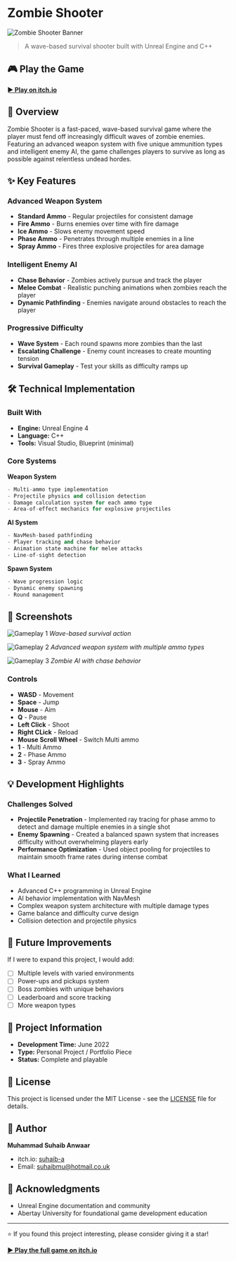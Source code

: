 # Zombie Shooter

![Zombie Shooter Banner](https://github.com/SuhaibAnwaar/Zombie-Shooter/blob/aacc586d490829446ef8bd0324648b104bd179b3/Main%20Menu.png)
> A wave-based survival shooter built with Unreal Engine and C++

## 🎮 Play the Game
**[► Play on itch.io](https://suhaib-a.itch.io/zombieshooter)**

## 📖 Overview

Zombie Shooter is a fast-paced, wave-based survival game where the player must fend off increasingly difficult waves of zombie enemies. Featuring an advanced weapon system with five unique ammunition types and intelligent enemy AI, the game challenges players to survive as long as possible against relentless undead hordes.

## ✨ Key Features

### Advanced Weapon System
- **Standard Ammo** - Regular projectiles for consistent damage
- **Fire Ammo** - Burns enemies over time with fire damage
- **Ice Ammo** - Slows enemy movement speed
- **Phase Ammo** - Penetrates through multiple enemies in a line
- **Spray Ammo** - Fires three explosive projectiles for area damage

### Intelligent Enemy AI
- **Chase Behavior** - Zombies actively pursue and track the player
- **Melee Combat** - Realistic punching animations when zombies reach the player
- **Dynamic Pathfinding** - Enemies navigate around obstacles to reach the player

### Progressive Difficulty
- **Wave System** - Each round spawns more zombies than the last
- **Escalating Challenge** - Enemy count increases to create mounting tension
- **Survival Gameplay** - Test your skills as difficulty ramps up

## 🛠️ Technical Implementation

### Built With
- **Engine:** Unreal Engine 4
- **Language:** C++
- **Tools:** Visual Studio, Blueprint (minimal)

### Core Systems

**Weapon System**
```cpp
- Multi-ammo type implementation
- Projectile physics and collision detection
- Damage calculation system for each ammo type
- Area-of-effect mechanics for explosive projectiles
```

**AI System**
```cpp
- NavMesh-based pathfinding
- Player tracking and chase behavior
- Animation state machine for melee attacks
- Line-of-sight detection
```

**Spawn System**
```cpp
- Wave progression logic
- Dynamic enemy spawning
- Round management
```

## 📸 Screenshots

![Gameplay 1](https://github.com/SuhaibAnwaar/Zombie-Shooter/blob/aacc586d490829446ef8bd0324648b104bd179b3/Game%20Image%201.png)
*Wave-based survival action*

![Gameplay 2](https://github.com/SuhaibAnwaar/Zombie-Shooter/blob/aacc586d490829446ef8bd0324648b104bd179b3/Game%20Image%202.png)
*Advanced weapon system with multiple ammo types*

![Gameplay 3](https://github.com/SuhaibAnwaar/Zombie-Shooter/blob/aacc586d490829446ef8bd0324648b104bd179b3/Game%20Image%203.png)
*Zombie AI with chase behavior*

### Controls
- **WASD** - Movement
- **Space** - Jump 
- **Mouse** - Aim
- **Q** - Pause
- **Left Click** - Shoot
- **Right CLick** - Reload
- **Mouse Scroll Wheel** - Switch Multi ammo
- **1** - Multi Ammo
- **2** - Phase Ammo
- **3** - Spray Ammo

## 💡 Development Highlights

### Challenges Solved
- **Projectile Penetration** - Implemented ray tracing for phase ammo to detect and damage multiple enemies in a single shot
- **Enemy Spawning** - Created a balanced spawn system that increases difficulty without overwhelming players early
- **Performance Optimization** - Used object pooling for projectiles to maintain smooth frame rates during intense combat

### What I Learned
- Advanced C++ programming in Unreal Engine
- AI behavior implementation with NavMesh
- Complex weapon system architecture with multiple damage types
- Game balance and difficulty curve design
- Collision detection and projectile physics

## 🎯 Future Improvements

If I were to expand this project, I would add:
- [ ] Multiple levels with varied environments
- [ ] Power-ups and pickups system
- [ ] Boss zombies with unique behaviors
- [ ] Leaderboard and score tracking
- [ ] More weapon types

## 📝 Project Information

- **Development Time:** June 2022
- **Type:** Personal Project / Portfolio Piece
- **Status:** Complete and playable

## 📄 License

This project is licensed under the MIT License - see the [LICENSE](LICENSE) file for details.

## 👤 Author

**Muhammad Suhaib Anwaar**
- itch.io: [suhaib-a](https://suhaib-a.itch.io)
- Email: suhaibmu@hotmail.co.uk

## 🙏 Acknowledgments

- Unreal Engine documentation and community
- Abertay University for foundational game development education

---

⭐ If you found this project interesting, please consider giving it a star!

**[► Play the full game on itch.io](https://suhaib-a.itch.io/zombieshooter)**
